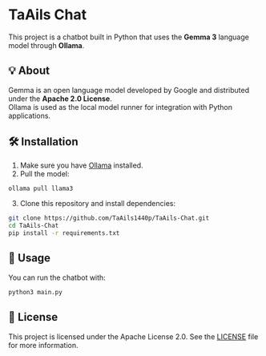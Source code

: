 # TaAils Chat

This project is a chatbot built in Python that uses the **Gemma 3** language model through **Ollama**.

## 💡 About

Gemma is an open language model developed by Google and distributed under the **Apache 2.0 License**.  
Ollama is used as the local model runner for integration with Python applications.

## 🛠️ Installation

1. Make sure you have [Ollama](https://ollama.com) installed.
2. Pull the model:
```bash
ollama pull llama3
```
3. Clone this repository and install dependencies:
```bash
git clone https://github.com/TaAils1440p/TaAils-Chat.git
cd TaAils-Chat
pip install -r requirements.txt
```

## 🚀 Usage

You can run the chatbot with:
```bash
python3 main.py
```

## 📄 License

This project is licensed under the Apache License 2.0.
See the [LICENSE](./LICENSE) file for more information.
